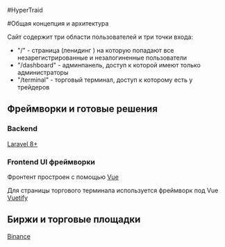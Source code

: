 #HyperTraid 

#Общая концепция и архитектура

Сайт содержит три области пользователей и три точки входа:

* "/" - страница (ленидинг ) на которую попадают все незарегистрированные и незалогиненные пользователи
* "/dashboard" - админпанель, доступ к которой имеют только администраторы
* "/terminal" - торговый терминал, доступ к которому есть у трейдеров

## Фреймворки и готовые решения

### Backend 
[Laravel 8+](https://laravel.com/docs/8.x/)

### Frontend UI фреймворки
Фронтент простроен с помощью [Vue](https://ru.vuejs.org/v2/guide/)

Для страницы торгового терминала используется фреймворк под Vue [Vuetify](https://vuetifyjs.com) 

## Биржи и торговые площадки
[Binance](https://binance-docs.github.io/apidocs/spot/en/#change-log)
  



